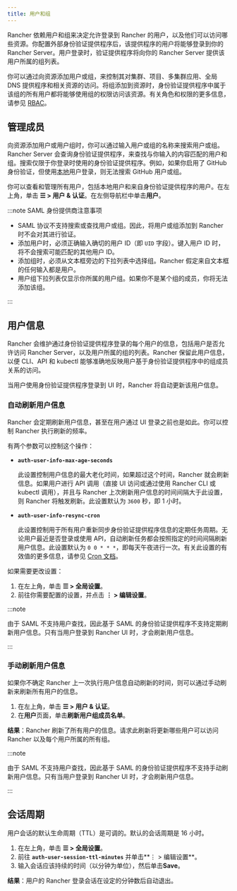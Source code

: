 ```yaml
---
title: 用户和组
---
```


Rancher 依赖用户和组来决定允许登录到 Rancher 的用户，以及他们可以访问哪些资源。你配置外部身份验证提供程序后，该提供程序的用户将能够登录到你的 Rancher Server。用户登录时，验证提供程序将向你的 Rancher Server 提供该用户所属的组列表。

你可以通过向资源添加用户或组，来控制其对集群、项目、多集群应用、全局 DNS 提供程序和相关资源的访问。将组添加到资源时，身份验证提供程序中属于该组的所有用户都将能够使用组的权限访问该资源。有关角色和权限的更多信息，请参见 [RBAC](../../../../pages-for-subheaders/manage-role-based-access-control-rbac.md)。

## 管理成员

向资源添加用户或用户组时，你可以通过输入用户或组的名称来搜索用户或组。Rancher Server 会查询身份验证提供程序，来查找与你输入的内容匹配的用户和组。搜索仅限于你登录时使用的身份验证提供程序。例如，如果你启用了 GitHub 身份验证，但使用[本地](create-local-users.md)用户登录，则无法搜索 GitHub 用户或组。

你可以查看和管理所有用户，包括本地用户和来自身份验证提供程序的用户。在左上角，单击 **☰ > 用户 & 认证**。在左侧导航栏中单击**用户**。

:::note SAML 身份提供商注意事项

- SAML 协议不支持搜索或查找用户或组。因此，将用户或组添加到 Rancher 时不会对其进行验证。
- 添加用户时，必须正确输入确切的用户 ID（即 `UID` 字段）。键入用户 ID 时，将不会搜索可能匹配的其他用户 ID。
- 添加组时，必须从文本框旁边的下拉列表中选择组。Rancher 假定来自文本框的任何输入都是用户。
- 用户组下拉列表仅显示你所属的用户组。如果你不是某个组的成员，你将无法添加该组。

:::

## 用户信息

Rancher 会维护通过身份验证提供程序登录的每个用户的信息，包括用户是否允许访问 Rancher Server，以及用户所属的组的列表。Rancher 保留此用户信息，以便 CLI、API 和 kubectl 能够准确地反映用户基于身份验证提供程序中的组成员关系的访问。

当用户使用身份验证提供程序登录到 UI 时，Rancher 将自动更新该用户信息。

### 自动刷新用户信息

Rancher 会定期刷新用户信息，甚至在用户通过 UI 登录之前也是如此。你可以控制 Rancher 执行刷新的频率。

有两个参数可以控制这个操作：

- **`auth-user-info-max-age-seconds`**

   此设置控制用户信息的最大老化时间，如果超过这个时间，Rancher 就会刷新信息。如果用户进行 API 调用（直接 UI 访问或通过使用 Rancher CLI 或 kubectl 调用），并且与 Rancher 上次刷新用户信息的时间间隔大于此设置，则 Rancher 将触发刷新。此设置默认为 `3600` 秒，即 1 小时。

- **`auth-user-info-resync-cron`**

   此设置控制用于所有用户重新同步身份验证提供程序信息的定期任务周期。无论用户最近是否登录或使用 API，自动刷新任务都会按照指定的时间间隔刷新用户信息。此设置默认为 `0 0 * * *`，即每天午夜进行一次。有关此设置的有效值的更多信息，请参见 [Cron 文档](https://en.wikipedia.org/wiki/Cron)。

如果需要更改设置：

1. 在左上角，单击 **☰ > 全局设置**。
1. 前往你需要配置的设置，并点击 **⋮ > 编辑设置**。

:::note

由于 SAML 不支持用户查找，因此基于 SAML 的身份验证提供程序不支持定期刷新用户信息。只有当用户登录到 Rancher UI 时，才会刷新用户信息。

:::
### 手动刷新用户信息

如果你不确定 Rancher 上一次执行用户信息自动刷新的时间，则可以通过手动刷新来刷新所有用户的信息。

1. 在左上角，单击 **☰ > 用户 & 认证**。
1. 在**用户**页面，单击**刷新用户组成员名单**。

**结果**：Rancher 刷新了所有用户的信息。请求此刷新将更新哪些用户可以访问 Rancher 以及每个用户所属的所有组。

:::note

由于 SAML 不支持用户查找，因此基于 SAML 的身份验证提供程序不支持手动刷新用户信息。只有当用户登录到 Rancher UI 时，才会刷新用户信息。

:::

## 会话周期

用户会话的默认生命周期（TTL）是可调的。默认的会话周期是 16 小时。

1. 在左上角，单击 **☰ > 全局设置**。
1. 前往 **`auth-user-session-ttl-minutes`** 并单击**⋮ > 编辑设置**。
1. 输入会话应该持续的时间（以分钟为单位），然后单击**Save**。

**结果**：用户的 Rancher 登录会话在设定的分钟数后自动退出。
